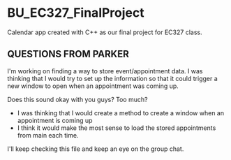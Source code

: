# BU_EC327_FinalProject
Calendar app created with C++ as our final project for EC327 class.


## QUESTIONS FROM PARKER

I'm working on finding a way to store event/appointment data. I was thinking that I would try to set up the information so that it could trigger a new window to open when an appointment was coming up.

Does this sound okay with you guys? Too much?
- I was thinking that I would create a method to create a window when an appointment is coming up
- I think it would make the most sense to load the stored appointments from main each time.

I'll keep checking this file and keep an eye on the group chat.